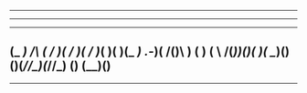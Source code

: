 -----------------------------------------------------
-----------------------------------------------------
  ____   __    __  __  __  __  _  _     __  __  ____
 (_  _) /__\  (  \/  )(  \/  )( \/ )___(  )(  )(_  _)
.-_)(  /(__)\  )    (  )    (  \  /(___))(__)(  _)(_
\____)(__)(__)(_/\/\_)(_/\/\_) (__)    (______)(____)
-----------------------------------------------------
-----------------------------------------------------

